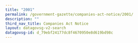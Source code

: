 ```yaml
---
title: "2001"
permalink: /government-gazette/companies-act-notice/2001/
description: ""
third_nav_title: Companies Act Notice
layout: datagovsg-v2-search
datagovsg-id: d_79ebf24177dc8f4670950e8d619bd98c
---
```

